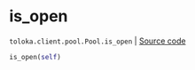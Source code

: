 # is_open
`toloka.client.pool.Pool.is_open` | [Source code](https://github.com/Toloka/toloka-kit/blob/v0.1.24/src/client/pool.py#L236)

```python
is_open(self)
```

